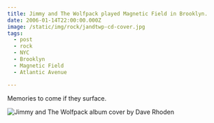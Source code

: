 ```yaml
---
title: Jimmy and The Wolfpack played Magnetic Field in Brooklyn.
date: 2006-01-14T22:00:00.000Z
image: /static/img/rock/jandtwp-cd-cover.jpg
tags:
  - post
  - rock
  - NYC
  - Brooklyn
  - Magnetic Field
  - Atlantic Avenue

---
```


Memories to come if they surface.

![Jimmy and The Wolfpack album cover by Dave Rhoden](/static/img/rock/jandtwp-cd-cover.jpg)